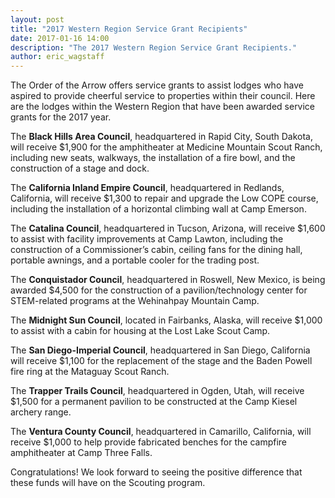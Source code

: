 ```yaml
---
layout: post
title: "2017 Western Region Service Grant Recipients"
date: 2017-01-16 14:00
description: "The 2017 Western Region Service Grant Recipients."
author: eric_wagstaff
---
```


The Order of the Arrow offers service grants to assist lodges who have aspired to provide cheerful service to properties within their council.
Here are the lodges within the Western Region that have been awarded service grants for the 2017 year.<!--more-->

The **Black Hills Area Council**, headquartered in Rapid City, South Dakota, will receive $1,900 for the amphitheater at Medicine Mountain Scout Ranch, including new seats, walkways, the installation of a fire bowl, and the construction of a stage and dock.

The **California Inland Empire Council**, headquartered in Redlands, California, will receive $1,300 to repair and upgrade the Low COPE course, including the installation of a horizontal climbing wall at Camp Emerson.

The **Catalina Council**, headquartered in Tucson, Arizona, will receive $1,600 to assist with facility improvements at Camp Lawton, including the construction of a Commissioner’s cabin, ceiling fans for the dining hall, portable awnings, and a portable cooler for the trading post.

The **Conquistador Council**, headquartered in Roswell, New Mexico, is being awarded $4,500 for the construction of a pavilion/technology center for STEM-related programs at the Wehinahpay Mountain Camp.

The **Midnight Sun Council**, located in Fairbanks, Alaska, will receive $1,000 to assist with a cabin for housing at the Lost Lake Scout Camp.

The **San Diego-Imperial Council**, headquartered in San Diego, California will receive $1,100 for the replacement of the stage and the Baden Powell fire ring at the Mataguay Scout Ranch.

The **Trapper Trails Council**, headquartered in Ogden, Utah, will receive $1,500 for a permanent pavilion to be constructed at the Camp Kiesel archery range.

The **Ventura County Council**, headquartered in Camarillo, California, will receive $1,000 to help provide fabricated benches for the campfire amphitheater at Camp Three Falls.

Congratulations! We look forward to seeing the positive difference that these funds will have on the Scouting program.
